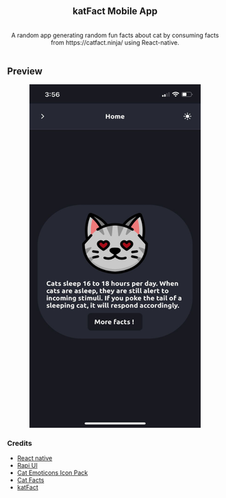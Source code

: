 <div align="center">
    <h2>katFact Mobile App</h2>
    <br />
    A random app generating random fun facts about cat by consuming facts from https://catfact.ninja/ using React-native.
    <br /><br />
</div>

## Preview
<p align="center">
    <img src="https://github.com/Dev-R/kat-fact-app/blob/master/assets/kat-fact-preview.png" alt="drawing" height="800" width="400"/>
</p>

### Credits
- [React native](https://github.com/facebook/react-native)
- [Rapi UI](https://rapi-ui.kikiding.space/)
- [Cat Emoticons Icon Pack](https://www.flaticon.com/packs/cat-emoticons)
- [Cat Facts](https://catfact.ninja/)
- [katFact](https://github.com/syfqpie/kat-fact)
